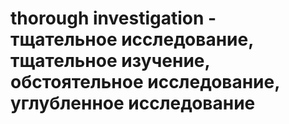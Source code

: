 # thorough investigation - тщательное исследование, тщательное изучение, обстоятельное исследование, углубленное исследование

